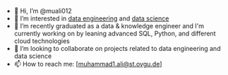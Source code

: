 - 👋 Hi, I’m @muali012
- 👀 I’m interested in [data engineering](https://en.wikipedia.org/wiki/Data_engineering) and [data science](https://en.wikipedia.org/wiki/Data_science)
- 🌱 I’m recently graduated as a data & knowledge engineer and I'm currently working on by leaning advanced SQL, Python, and different cloud technologies 
- 💞️ I’m looking to collaborate on projects related to data engineering and data science
- 📫 How to reach me: [muhammad1.ali@st.ovgu.de]

<!---
muali012/muali012 is a ✨ special ✨ repository because its `README.md` file .
--->
